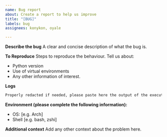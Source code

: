 ```yaml
---
name: Bug report
about: Create a report to help us improve
title: "[BUG]"
labels: bug
assignees: konykon, oyale

---
```


**Describe the bug**
A clear and concise description of what the bug is.

**To Reproduce**
Steps to reproduce the behaviour. Tell us about:
- Python version
- Use of virtual environments
- Any other information of interest.

**Logs**
```bash
Properly redacted if needed, please paste here the output of the execution.
```
**Environment (please complete the following information):**
 - OS: [e.g. Arch]
 - Shell [e.g. bash, zshi]

**Additional context**
Add any other context about the problem here.
